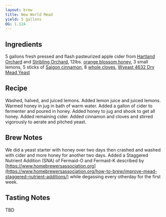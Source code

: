 ```yaml
---
layout: brew
title: New World Mead
yield: 5 gallons
OG: 1.124
---
```


## Ingredients
5 gallons fresh pressed and flash pasteurized apple cider from [Hartland Orchard](http://www.hartlandfarmandorchard.com/) and [Stribling Orchard](http://www.striblingorchardstore.com/), 12lbs. [orange blossom honey](https://www.midwestsupplies.com/orange-blossom-honey), 3 small lemons, 5 sticks of [Saigon cinnamon](https://www.amazon.com/McCormick-Gourmet-Organic-Saigon-Cinnamon/dp/B01KX8F9L8), 8 [whole cloves](https://www.amazon.com/McCormick-Gourmet-Whole-Cloves-1-25/dp/B0005YX0A8), [Wyeast 4632 Dry Mead Yeast](https://wyeastlab.com/yeast-strain/dry-mead)

## Recipe
Washed, halved, and juiced lemons. Added lemon juice and juiced lemons. Warmed honey in jug in bath of warm water. Added a gallon of cider to fermenter and poured in honey. Added honey to jug and shook to get all honey. Added remaining cider. Added cinnamon and cloves and stirred vigorously to aerate and pitched yeast. 

## Brew Notes
We did a yeast starter with honey over two days then crashed and washed with cider and more honey for another two days. Added a Staggered Nutrient Addition (SNA) of Fermaid-O and Fermaid-K described by [https://www.homebrewersassociation.org](https://www.homebrewersassociation.org/how-to-brew/improve-mead-staggered-nutrient-additions/) while degassing every otherday for the first week.

## Tasting Notes
TBD